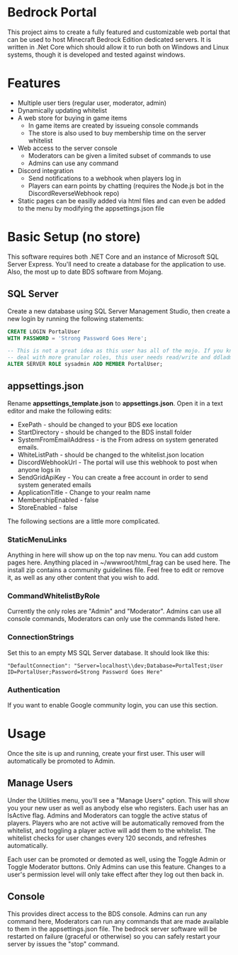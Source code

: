 # Bedrock Portal
This project aims to create a fully featured and customizable web portal that can be used to host Minecraft Bedrock Edition dedicated servers. It is written in .Net Core which should allow it to run both on Windows and Linux systems, though it is developed and tested against windows.

# Features
* Multiple user tiers (regular user, moderator, admin)
* Dynamically updating whitelist
* A web store for buying in game items
  * In game items are created by issueing console commands 
  * The store is also used to buy membership time on the server whitelist
* Web access to the server console
  * Moderators can be given a limited subset of commands to use
  * Admins can use any command
* Discord integration
  * Send notifications to a webhook when players log in
  * Players can earn points by chatting (requires the Node.js bot in the DiscordReverseWebhook repo)
* Static pages can be easilly added via html files and can even be added to the menu by modifying the appsettings.json file

# Basic Setup (no store)

This software requires both .NET Core and an instance of Microsoft SQL Server Express. You'll need to create a database for the application to use. Also, the most up to date BDS software from Mojang.

## SQL Server

Create a new database using SQL Server Management Studio, then create a new login by running the following statements:

```SQL
CREATE LOGIN PortalUser
WITH PASSWORD = 'Strong Password Goes Here';

-- This is not a great idea as this user has all of the mojo. If you know how to
-- deal with more granular roles, this user needs read/write and ddladmin
ALTER SERVER ROLE sysadmin ADD MEMBER PortalUser;
```


## appsettings.json

Rename **appsettings_template.json** to **appsettings.json**. Open it in a text editor and make the following edits:
* ExePath - should be changed to your BDS exe location
* StartDirectory - should be changed to the BDS install folder
* SystemFromEmailAddress - is the From adress on system generated emails.
* WhiteListPath - should be changed to the whitelist.json location
* DiscordWebhookUrl - The portal will use this webhook to post when anyone logs in
* SendGridApiKey - You can create a free account in order to send system generated emails
* ApplicationTitle - Change to your realm name
* MembershipEnabled - false
* StoreEnabled - false

The following sections are a little more complicated.

### StaticMenuLinks

Anything in here will show up on the top nav menu. You can add custom pages here. Anything placed in ~/wwwroot/html_frag can be used here. The install zip contains a community guidelines file. Feel free to edit or remove it, as well as any other content that you wish to add.

### CommandWhitelistByRole

Currently the only roles are "Admin" and "Moderator". Admins can use all console commands, Moderators can only use the commands listed here.

### ConnectionStrings

Set this to an empty MS SQL Server database. It should look like this:
```
"DefaultConnection": "Server=localhost\\dev;Database=PortalTest;User ID=PortalUser;Password=Strong Password Goes Here"
```

### Authentication

If you want to enable Google community login, you can use this section.

# Usage

Once the site is up and running, create your first user. This user will automatically be promoted to Admin.

## Manage Users
Under the Utilities menu, you'll see a "Manage Users" option. This will show you your new user as well as anybody else who registers. Each user has an IsActive flag. Admins and Moderators can toggle the active status of players. Players who are not active will be automatically removed from the whitelist, and toggling a player active will add them to the whitelist. The whitelist checks for user changes every 120 seconds, and refreshes automatically.

Each user can be promoted or demoted as well, using the Toggle Admin or Toggle Moderator buttons. Only Admins can use this feature. Changes to a user's permission level will only take effect after they log out then back in.

## Console

This provides direct access to the BDS console. Admins can run any command here, Moderators can run any commands that are made available to them in the appsettings.json file. The bedrock server software will be restarted on failure (graceful or otherwise) so you can safely restart your server by issues the "stop" command.
